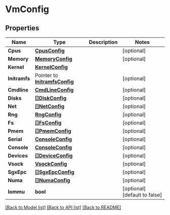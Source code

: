 # VmConfig

## Properties

Name | Type | Description | Notes
------------ | ------------- | ------------- | -------------
**Cpus** | [**CpusConfig**](CpusConfig.md) |  | [optional] 
**Memory** | [**MemoryConfig**](MemoryConfig.md) |  | [optional] 
**Kernel** | [**KernelConfig**](KernelConfig.md) |  | 
**Initramfs** | Pointer to [**InitramfsConfig**](InitramfsConfig.md) |  | [optional] 
**Cmdline** | [**CmdLineConfig**](CmdLineConfig.md) |  | [optional] 
**Disks** | [**[]DiskConfig**](DiskConfig.md) |  | [optional] 
**Net** | [**[]NetConfig**](NetConfig.md) |  | [optional] 
**Rng** | [**RngConfig**](RngConfig.md) |  | [optional] 
**Fs** | [**[]FsConfig**](FsConfig.md) |  | [optional] 
**Pmem** | [**[]PmemConfig**](PmemConfig.md) |  | [optional] 
**Serial** | [**ConsoleConfig**](ConsoleConfig.md) |  | [optional] 
**Console** | [**ConsoleConfig**](ConsoleConfig.md) |  | [optional] 
**Devices** | [**[]DeviceConfig**](DeviceConfig.md) |  | [optional] 
**Vsock** | [**VsockConfig**](VsockConfig.md) |  | [optional] 
**SgxEpc** | [**[]SgxEpcConfig**](SgxEpcConfig.md) |  | [optional] 
**Numa** | [**[]NumaConfig**](NumaConfig.md) |  | [optional] 
**Iommu** | **bool** |  | [optional] [default to false]

[[Back to Model list]](../README.md#documentation-for-models) [[Back to API list]](../README.md#documentation-for-api-endpoints) [[Back to README]](../README.md)


